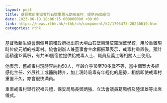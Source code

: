 ```yaml
---
layout: post
title: 基督教新生協會於石壁重置元朗戒毒村　提供96個宿位
date: 2023-06-19 18:06:15.000000000 +08:00
link: https://news.rthk.hk/rthk/ch/component/k2/1705473-20230619.htm
categories: rthk
---
```


基督教新生協會兩個月前獲政府批出前大嶼山石壁東灣莫羅瑞華學校，用於重置現時位於元朗的戒毒村。協會創辦人兼董事會主席鄭振華表示，戒毒村重置後，預計面積達12萬呎，有共96個宿位提供給戒毒人士、職員及義工等相關人士使用。

他表示，舊戒毒村現時容納約50人，年齡介乎18至70多歲不等，當中個案大多經感化主任、外展社工或醫院轉介，加上現時吸毒有年輕化的趨勢，相信即使戒毒村重置不久，亦會很快滿員。

重置戒毒村舉行祝福典禮，保安局局長鄧炳強、立法會議員葛珮帆及陸頌雄等出席儀式。
